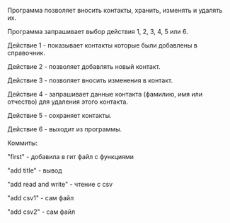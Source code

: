 Программа позволяет вносить контакты, хранить, изменять и удалять их.

Программа запрашивает выбор действия 1, 2, 3, 4, 5 или 6.

Действие 1 - показывает контакты которые были добавлены в справочник.

Действие 2 - позволяет добавлять новый контакт.

Действие 3 - позволяет вносить изменения в контакт.

Действие 4 - запрашивает данные контакта (фамилию, имя или отчество) для удаления этого контакта.

Действие 5 - сохраняет контакты.

Действие 6 - выходит из программы.

Коммиты:

"first" - добавила в гит файл с функциями

"add title" - вывод 

"add read and write" - чтение с csv 

"add csv1" - сам файл

"add csv2" - сам файл
